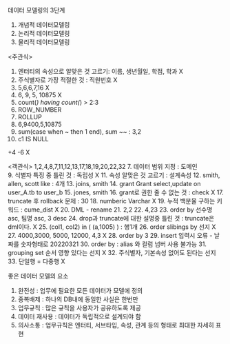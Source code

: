 데이터 모델링의 3단계
1. 개념적 데이터모델링
2. 논리적 데이터모델링
3. 물리적 데이터모델링

<주관식>
1. 엔터티의 속성으로 알맞은 것 고르기: 이름, 생년월일, 학점, 학과 X
2. 주식별자로 가장 적절한 것 : 직원번호 X
3. 5,6,6,7,16 X
4. 6, 9, 5, 10875 X
5. count(*) having count(*) > 2:3 
6. ROW_NUMBER 
7. ROLLUP
8. 6,9400,5,10875
9. sum(case when ~ then 1 end), sum ~~ : 3,2
10. c1 IS NULL

+4
-6 X
  
<객관식>
1,2,4,8,7,11,12,13,17,18,19,20,22,32
7. 데이터 범위 지정 : 도메인  
9. 식별자 특징 중 틀린 것 : 독립성 X
11. 속성 알맞은 것 고르기 : 설계속성
12. smith, allen, scott like : 4개
13. joins, smith
14. grant  Grant select,update on user_A.tb to user_b
15. jones, smith
16. grant로 권한 줄 수 없는 것 : check X
17. truncate 후 rollback 문제 : 30 
18. numberic Varchar X
19. 누적 백분율 구하는 키워드 : cume_dist X
20. DML - rename
21. 2,2
22. 4,23
23. order by 선수명 asc, 팀명 asc, 3 desc
24. drop과 truncate에 대한 설명중 틀린 것 : truncate은 dml이다. X
25. (col1, col2) in ( (a,1005) ) : 행1개 
26. order slibings by 선지 X
27. 4000,3000, 5000, 12000, 4,3 X
28. order by 3 
29. insert 입력시 오류 - 날짜를 숫자형태로 20220321
30. order by : alias 와 컬럼 넘버 사용 불가능
31. grouping set 순서 영향 있다는 선지 X
32. 주식별자, 기본속성 없어도 된다는 선지 
33. 단일행 = 다중행 X

좋은 데이터 모델의 요소
1. 완전성 : 업무에 필요한 모든 데이터가 모델에 정의
2. 중복배제 : 하나의 DB내에 동일한 사실은 한번만
3. 업무규칙 : 많은 규칙을 사용자가 공유하도록 제공
4. 데이터 재사용 : 데이터가 독립적으로 설계되야 함
5. 의사소통 : 업무규칙은 엔터티, 서브타입, 속성, 관계 등의 형태로 최대한 자세히 표현
